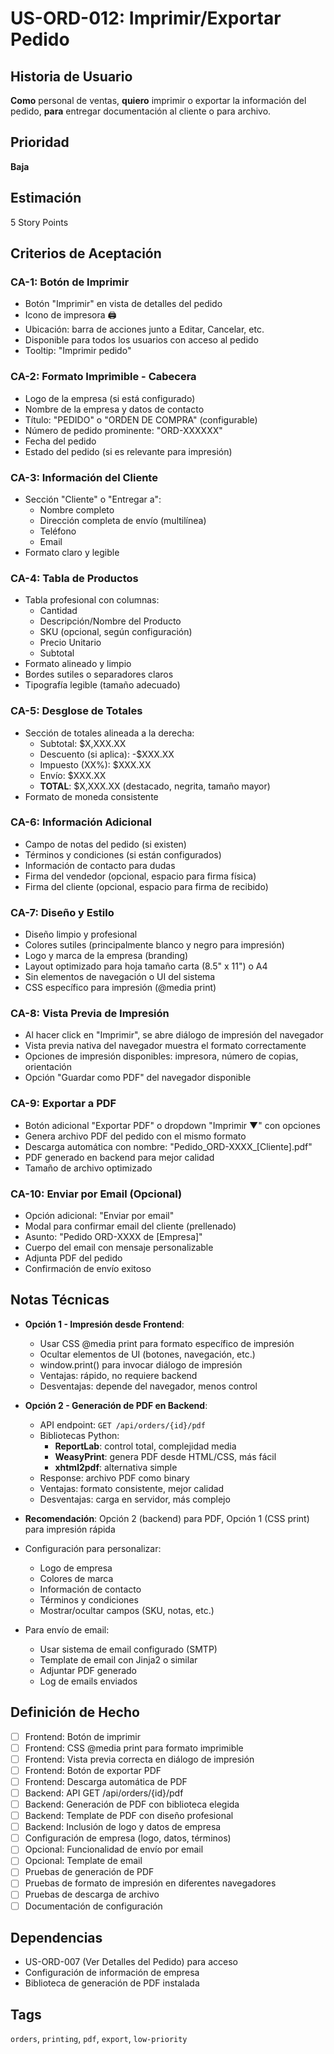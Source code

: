 # US-ORD-012: Imprimir/Exportar Pedido

## Historia de Usuario
**Como** personal de ventas,
**quiero** imprimir o exportar la información del pedido,
**para** entregar documentación al cliente o para archivo.

## Prioridad
**Baja**

## Estimación
5 Story Points

## Criterios de Aceptación

### CA-1: Botón de Imprimir
- Botón "Imprimir" en vista de detalles del pedido
- Icono de impresora 🖨️
- Ubicación: barra de acciones junto a Editar, Cancelar, etc.
- Disponible para todos los usuarios con acceso al pedido
- Tooltip: "Imprimir pedido"

### CA-2: Formato Imprimible - Cabecera
- Logo de la empresa (si está configurado)
- Nombre de la empresa y datos de contacto
- Título: "PEDIDO" o "ORDEN DE COMPRA" (configurable)
- Número de pedido prominente: "ORD-XXXXXX"
- Fecha del pedido
- Estado del pedido (si es relevante para impresión)

### CA-3: Información del Cliente
- Sección "Cliente" o "Entregar a":
  - Nombre completo
  - Dirección completa de envío (multilínea)
  - Teléfono
  - Email
- Formato claro y legible

### CA-4: Tabla de Productos
- Tabla profesional con columnas:
  - Cantidad
  - Descripción/Nombre del Producto
  - SKU (opcional, según configuración)
  - Precio Unitario
  - Subtotal
- Formato alineado y limpio
- Bordes sutiles o separadores claros
- Tipografía legible (tamaño adecuado)

### CA-5: Desglose de Totales
- Sección de totales alineada a la derecha:
  - Subtotal: $X,XXX.XX
  - Descuento (si aplica): -$XXX.XX
  - Impuesto (XX%): $XXX.XX
  - Envío: $XXX.XX
  - **TOTAL**: $X,XXX.XX (destacado, negrita, tamaño mayor)
- Formato de moneda consistente

### CA-6: Información Adicional
- Campo de notas del pedido (si existen)
- Términos y condiciones (si están configurados)
- Información de contacto para dudas
- Firma del vendedor (opcional, espacio para firma física)
- Firma del cliente (opcional, espacio para firma de recibido)

### CA-7: Diseño y Estilo
- Diseño limpio y profesional
- Colores sutiles (principalmente blanco y negro para impresión)
- Logo y marca de la empresa (branding)
- Layout optimizado para hoja tamaño carta (8.5" x 11") o A4
- Sin elementos de navegación o UI del sistema
- CSS específico para impresión (@media print)

### CA-8: Vista Previa de Impresión
- Al hacer click en "Imprimir", se abre diálogo de impresión del navegador
- Vista previa nativa del navegador muestra el formato correctamente
- Opciones de impresión disponibles: impresora, número de copias, orientación
- Opción "Guardar como PDF" del navegador disponible

### CA-9: Exportar a PDF
- Botón adicional "Exportar PDF" o dropdown "Imprimir ▼" con opciones
- Genera archivo PDF del pedido con el mismo formato
- Descarga automática con nombre: "Pedido_ORD-XXXX_[Cliente].pdf"
- PDF generado en backend para mejor calidad
- Tamaño de archivo optimizado

### CA-10: Enviar por Email (Opcional)
- Opción adicional: "Enviar por email"
- Modal para confirmar email del cliente (prellenado)
- Asunto: "Pedido ORD-XXXX de [Empresa]"
- Cuerpo del email con mensaje personalizable
- Adjunta PDF del pedido
- Confirmación de envío exitoso

## Notas Técnicas
- **Opción 1 - Impresión desde Frontend**:
  - Usar CSS @media print para formato específico de impresión
  - Ocultar elementos de UI (botones, navegación, etc.)
  - window.print() para invocar diálogo de impresión
  - Ventajas: rápido, no requiere backend
  - Desventajas: depende del navegador, menos control

- **Opción 2 - Generación de PDF en Backend**:
  - API endpoint: `GET /api/orders/{id}/pdf`
  - Bibliotecas Python:
    - **ReportLab**: control total, complejidad media
    - **WeasyPrint**: genera PDF desde HTML/CSS, más fácil
    - **xhtml2pdf**: alternativa simple
  - Response: archivo PDF como binary
  - Ventajas: formato consistente, mejor calidad
  - Desventajas: carga en servidor, más complejo

- **Recomendación**: Opción 2 (backend) para PDF, Opción 1 (CSS print) para impresión rápida

- Configuración para personalizar:
  - Logo de empresa
  - Colores de marca
  - Información de contacto
  - Términos y condiciones
  - Mostrar/ocultar campos (SKU, notas, etc.)

- Para envío de email:
  - Usar sistema de email configurado (SMTP)
  - Template de email con Jinja2 o similar
  - Adjuntar PDF generado
  - Log de emails enviados

## Definición de Hecho
- [ ] Frontend: Botón de imprimir
- [ ] Frontend: CSS @media print para formato imprimible
- [ ] Frontend: Vista previa correcta en diálogo de impresión
- [ ] Frontend: Botón de exportar PDF
- [ ] Frontend: Descarga automática de PDF
- [ ] Backend: API GET /api/orders/{id}/pdf
- [ ] Backend: Generación de PDF con biblioteca elegida
- [ ] Backend: Template de PDF con diseño profesional
- [ ] Backend: Inclusión de logo y datos de empresa
- [ ] Configuración de empresa (logo, datos, términos)
- [ ] Opcional: Funcionalidad de envío por email
- [ ] Opcional: Template de email
- [ ] Pruebas de generación de PDF
- [ ] Pruebas de formato de impresión en diferentes navegadores
- [ ] Pruebas de descarga de archivo
- [ ] Documentación de configuración

## Dependencias
- US-ORD-007 (Ver Detalles del Pedido) para acceso
- Configuración de información de empresa
- Biblioteca de generación de PDF instalada

## Tags
`orders`, `printing`, `pdf`, `export`, `low-priority`

